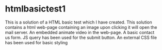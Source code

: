 # htmlbasictest1
This is a solution of a HTML basic test which I have created. This solution contains a html web-page containing an image upon clicking it will open the mail server. An embedded animate video in the web-page. A basic contact us form. JS query has been used for the submit button. An external CSS file has been used for basic styling
